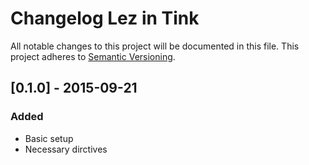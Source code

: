 # Changelog Lez in Tink

All notable changes to this project will be documented in this file.
This project adheres to [Semantic Versioning](http://semver.org/).

<!--
## [Unreleased] - [unreleased]

### Added
### Changed
### Deprecated
### Removed
### Fixed
### Security
-->



## [0.1.0] - 2015-09-21

### Added
- Basic setup
- Necessary dirctives
